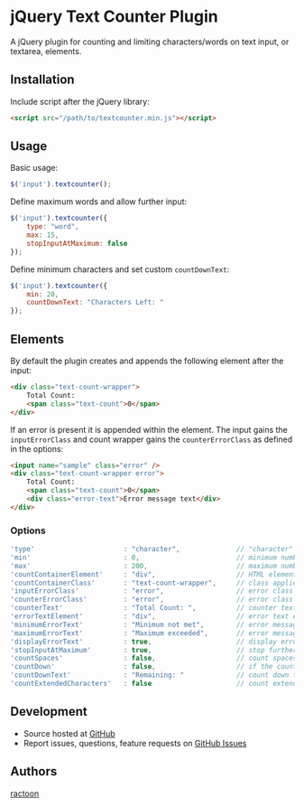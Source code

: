 # jQuery Text Counter Plugin

A jQuery plugin for counting and limiting characters/words on text input, or textarea, elements.

## Installation

Include script after the jQuery library:

```html
<script src="/path/to/textcounter.min.js"></script>
```

## Usage

Basic usage:

```javascript
$('input').textcounter();
```

Define maximum words and allow further input:

```javascript
$('input').textcounter({
	type: "word",
	max: 15,
	stopInputAtMaximum: false
});
```

Define minimum characters and set custom `countDownText`:

```javascript
$('input').textcounter({
	min: 20,
	countDownText: "Characters Left: "
});
```

## Elements

By default the plugin creates and appends the following element after the input:

```html
<div class="text-count-wrapper">
	Total Count:
	<span class="text-count">0</span>
</div>
```

If an error is present it is appended within the element. The input gains the `inputErrorClass` and count wrapper gains the `counterErrorClass` as defined in the options:

```html
<input name="sample" class="error" />
<div class="text-count-wrapper error">
	Total Count:
	<span class="text-count">0</span>
	<div class="error-text">Error message text</div>
</div>
```

### Options

```javascript
'type'						: "character",				// "character" or "word"
'min'						: 0,						// minimum number of characters/words
'max'						: 200,						// maximum number of characters/words, -1 for unlimited
'countContainerElement'		: "div",					// HTML element to wrap the text count in
'countContainerClass'		: "text-count-wrapper",		// class applied to the countContainerElement
'inputErrorClass'			: "error",					// error class appended to the input element if error occurs 
'counterErrorClass'			: "error",					// error class appended to the countContainerElement if error occurs 
'counterText'				: "Total Count: ",			// counter text
'errorTextElement'			: "div",					// error text element
'minimumErrorText'			: "Minimum not met",		// error message for minimum not met,
'maximumErrorText'			: "Maximum exceeded",		// error message for maximum range exceeded,
'displayErrorText'			: true,						// display error text messages for minimum/maximum values
'stopInputAtMaximum'		: true,						// stop further text input if maximum reached
'countSpaces'				: false,					// count spaces as character (only for "character" type)
'countDown'             	: false,                    // if the counter should deduct from maximum characters/words rather than counting up
'countDownText'         	: "Remaining: "             // count down text
'countExtendedCharacters'   : false                     // count extended UTF-8 characters as 2 bytes (such as Chinese characters)
```

## Development

- Source hosted at [GitHub](https://github.com/ractoon/jQuery-Text-Counter)
- Report issues, questions, feature requests on [GitHub Issues](https://github.com/ractoon/jQuery-Text-Counter/issues)


## Authors

[ractoon](http://www.ractoon.com)